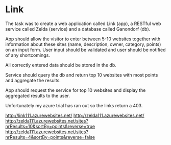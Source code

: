 # Link

The task was to create a web application called Link (app), a RESTful web service called Zelda (service) and a database called Ganondorf (db).

App should allow the visitor to enter between 5-10 websites together with information about these sites (name, description, owner, category, points) on an input form. User input should be validated and user should be notified of any shortcomings.

All correctly entered data should be stored in the db.

Service should query the db and return top 10 websites with most points and aggregate the results.

App should request the service for top 10 websites and display the aggregated results to the user.


Unfortunately my azure trial has ran out so the links return a 403.

http://link111.azurewebsites.net/
http://zelda111.azurewebsites.net/
http://zelda111.azurewebsites.net/sites?nrResults=10&sortBy=points&reverse=true
http://zelda111.azurewebsites.net/sites?nrResults=4&sortBy=points&reverse=false
